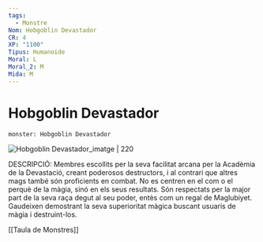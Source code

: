 ```yaml
---
tags:
  - Monstre
Nom: Hobgoblin Devastador
CR: 4
XP: "1100"
Tipus: Humanoide
Moral: L
Moral_2: M
Mida: M
---
```

# Hobgoblin Devastador

```statblock
monster: Hobgoblin Devastador
```

![Hobgoblin Devastador_imatge | 220](https://i.pinimg.com/564x/bc/0d/95/bc0d95fce7f80febe60482c39b19212d.jpg)

DESCRIPCIÓ: 
Membres escollits per la seva facilitat arcana per la Acadèmia de la Devastació, creant poderosos destructors, i al contrari que altres mags també són proficients en combat. No es centren en el com o el perquè de la màgia, sinó en els seus resultats. Són respectats per la major part de la seva raça degut al seu poder, entès com un regal de Maglubiyet. Gaudeixen demostrant la seva superioritat màgica buscant usuaris de màgia i destruint-los.

[[Taula de Monstres]]